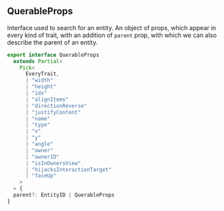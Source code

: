 ## QuerableProps

Interface used to search for an entity. An object of props, which appear in every kind of trait, with an addition of `parent` prop, with which we can also describe the parent of an entity.

```typescript
export interface QuerableProps
  extends Partial<
    Pick<
      EveryTrait,
      | "width"
      | "height"
      | "idx"
      | "alignItems"
      | "directionReverse"
      | "justifyContent"
      | "name"
      | "type"
      | "x"
      | "y"
      | "angle"
      | "owner"
      | "ownerID"
      | "isInOwnersView"
      | "hijacksInteractionTarget"
      | "faceUp"
    >
  > {
  parent?: EntityID | QuerableProps
}
```
